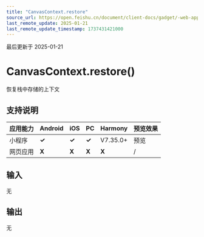 ```yaml
---
title: "CanvasContext.restore"
source_url: https://open.feishu.cn/document/client-docs/gadget/-web-app-api/interface/canvas-drawing/canvascontext/canvascontext-restore
last_remote_update: 2025-01-21
last_remote_update_timestamp: 1737431421000
---
```

最后更新于 2025-01-21

# CanvasContext.restore()

恢复栈中存储的上下文

## 支持说明

应用能力 | Android | iOS | PC | Harmony | 预览效果
--- | --- | --- | --- | --- | ---
小程序 | **✓** | **✓** | **✓** | V7.35.0+ | 预览
网页应用 | **X** | **X** | **X** | **X** | /

## 输入

无

## 输出

无
